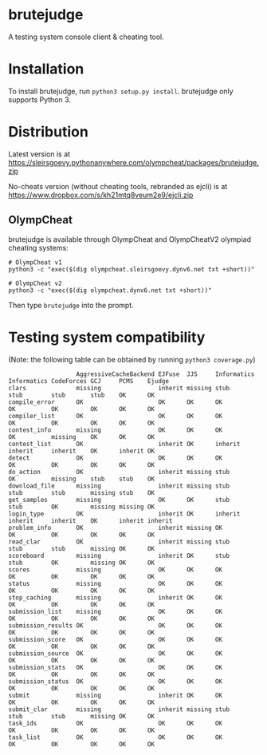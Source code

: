 # brutejudge 

A testing system console client & cheating tool.

# Installation

To install brutejudge, run `python3 setup.py install`. brutejudge only supports Python 3.

# Distribution

Latest version is at https://sleirsgoevy.pythonanywhere.com/olympcheat/packages/brutejudge.zip

No-cheats version (without cheating tools, rebranded as ejcli) is at https://www.dropbox.com/s/kh21mtq8veum2e9/ejcli.zip

## OlympCheat

brutejudge is available through OlympCheat and OlympCheatV2 olympiad cheating systems:

```
# OlympCheat v1
python3 -c "exec($(dig olympcheat.sleirsgoevy.dynv6.net txt +short))"
```

```
# OlympCheat v2
python3 -c "exec($(dig olympcheat.dynv6.net txt +short))"
```

Then type `brutejudge` into the prompt.

# Testing system compatibility

(Note: the following table can be obtained by running `python3 coverage.py`)

```
                   AggressiveCacheBackend EJFuse  JJS     Informatics Informatics CodeForces GCJ     PCMS    Ejudge 
clars              missing                inherit missing stub        stub        stub       stub    OK      OK     
compile_error      OK                     OK      OK      OK          OK          OK         OK      OK      OK     
compiler_list      OK                     OK      OK      OK          OK          OK         OK      OK      OK     
contest_info       missing                OK      OK      OK          OK          missing    OK      OK      OK     
contest_list       OK                     inherit OK      inherit     inherit     inherit    OK      inherit OK     
detect             OK                     OK      OK      OK          OK          OK         OK      OK      OK     
do_action          OK                     inherit missing stub        OK          missing    stub    stub    OK     
download_file      missing                inherit missing stub        stub        stub       missing stub    OK     
get_samples        missing                OK      OK      stub        stub        OK         missing missing OK     
login_type         OK                     inherit OK      inherit     inherit     inherit    OK      inherit inherit
problem_info       OK                     inherit missing OK          OK          OK         OK      OK      OK     
read_clar          OK                     inherit missing stub        stub        stub       missing OK      OK     
scoreboard         missing                inherit OK      stub        stub        OK         missing OK      OK     
scores             missing                OK      OK      OK          OK          OK         OK      OK      OK     
status             missing                OK      OK      OK          OK          OK         OK      OK      OK     
stop_caching       missing                inherit OK      OK          OK          OK         OK      OK      OK     
submission_list    missing                OK      OK      OK          OK          OK         OK      OK      OK     
submission_results OK                     OK      OK      OK          OK          OK         OK      OK      OK     
submission_score   OK                     OK      OK      OK          OK          OK         OK      OK      OK     
submission_source  OK                     OK      OK      OK          OK          OK         OK      OK      OK     
submission_stats   OK                     OK      OK      OK          OK          OK         OK      OK      OK     
submission_status  OK                     OK      OK      OK          OK          OK         OK      OK      OK     
submit             missing                inherit OK      OK          OK          OK         OK      OK      OK     
submit_clar        missing                inherit missing stub        stub        stub       missing OK      OK     
task_ids           OK                     OK      OK      OK          OK          OK         OK      OK      OK     
task_list          OK                     OK      OK      OK          OK          OK         OK      OK      OK     
```
